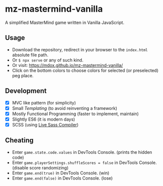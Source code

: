# mz-mastermind-vanilla

A simplified MasterMind game written in Vanilla JavaScript.

## Usage

- Download the repository, redirect in your browser to the `index.html` absolute file path.
- Or `$ npx serve` or any of such kind.
- Or visit: https://mdox.github.io/mz-mastermind-vanilla/
- Click on the bottom colors to choose colors for selected (or preselected) peg place.

## Development

- [x] MVC like pattern (for simplicity)
- [x] Small _Templating_ (to avoid reinventing a framework)
- [x] Mostly Functional Programming (faster to implement, maintain)
- [x] Slightly ES6 (it is modern days)
- [x] SCSS (using [Live Sass Compiler](https://marketplace.visualstudio.com/items?itemName=glenn2223.live-sass))

## Cheating

- Enter `game.state.code.values` in DevTools Console. (prints the hidden code)
- Enter `game.playerSettings.shuffleScores = false` in DevTools Console. (disable score randomizing)
- Enter `game.end(true)` in DevTools Console. (win)
- Enter `game.end(false)` in DevTools Console. (lose)
